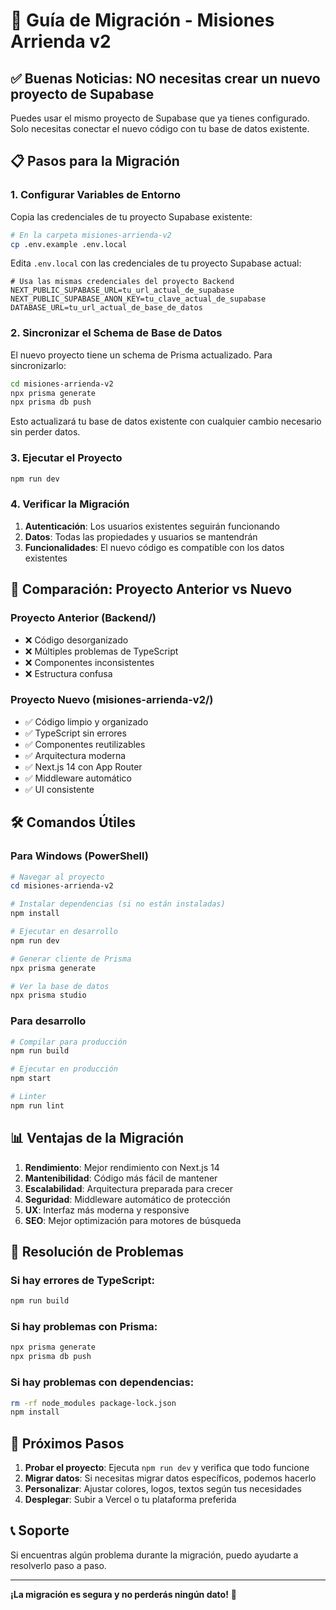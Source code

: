 # 🚀 Guía de Migración - Misiones Arrienda v2

## ✅ Buenas Noticias: NO necesitas crear un nuevo proyecto de Supabase

Puedes usar el mismo proyecto de Supabase que ya tienes configurado. Solo necesitas conectar el nuevo código con tu base de datos existente.

## 📋 Pasos para la Migración

### 1. Configurar Variables de Entorno

Copia las credenciales de tu proyecto Supabase existente:

```bash
# En la carpeta misiones-arrienda-v2
cp .env.example .env.local
```

Edita `.env.local` con las credenciales de tu proyecto Supabase actual:

```env
# Usa las mismas credenciales del proyecto Backend
NEXT_PUBLIC_SUPABASE_URL=tu_url_actual_de_supabase
NEXT_PUBLIC_SUPABASE_ANON_KEY=tu_clave_actual_de_supabase
DATABASE_URL=tu_url_actual_de_base_de_datos
```

### 2. Sincronizar el Schema de Base de Datos

El nuevo proyecto tiene un schema de Prisma actualizado. Para sincronizarlo:

```bash
cd misiones-arrienda-v2
npx prisma generate
npx prisma db push
```

Esto actualizará tu base de datos existente con cualquier cambio necesario sin perder datos.

### 3. Ejecutar el Proyecto

```bash
npm run dev
```

### 4. Verificar la Migración

1. **Autenticación**: Los usuarios existentes seguirán funcionando
2. **Datos**: Todas las propiedades y usuarios se mantendrán
3. **Funcionalidades**: El nuevo código es compatible con los datos existentes

## 🔄 Comparación: Proyecto Anterior vs Nuevo

### Proyecto Anterior (Backend/)
- ❌ Código desorganizado
- ❌ Múltiples problemas de TypeScript
- ❌ Componentes inconsistentes
- ❌ Estructura confusa

### Proyecto Nuevo (misiones-arrienda-v2/)
- ✅ Código limpio y organizado
- ✅ TypeScript sin errores
- ✅ Componentes reutilizables
- ✅ Arquitectura moderna
- ✅ Next.js 14 con App Router
- ✅ Middleware automático
- ✅ UI consistente

## 🛠️ Comandos Útiles

### Para Windows (PowerShell)
```powershell
# Navegar al proyecto
cd misiones-arrienda-v2

# Instalar dependencias (si no están instaladas)
npm install

# Ejecutar en desarrollo
npm run dev

# Generar cliente de Prisma
npx prisma generate

# Ver la base de datos
npx prisma studio
```

### Para desarrollo
```bash
# Compilar para producción
npm run build

# Ejecutar en producción
npm start

# Linter
npm run lint
```

## 📊 Ventajas de la Migración

1. **Rendimiento**: Mejor rendimiento con Next.js 14
2. **Mantenibilidad**: Código más fácil de mantener
3. **Escalabilidad**: Arquitectura preparada para crecer
4. **Seguridad**: Middleware automático de protección
5. **UX**: Interfaz más moderna y responsive
6. **SEO**: Mejor optimización para motores de búsqueda

## 🔧 Resolución de Problemas

### Si hay errores de TypeScript:
```bash
npm run build
```

### Si hay problemas con Prisma:
```bash
npx prisma generate
npx prisma db push
```

### Si hay problemas con dependencias:
```bash
rm -rf node_modules package-lock.json
npm install
```

## 🚀 Próximos Pasos

1. **Probar el proyecto**: Ejecuta `npm run dev` y verifica que todo funcione
2. **Migrar datos**: Si necesitas migrar datos específicos, podemos hacerlo
3. **Personalizar**: Ajustar colores, logos, textos según tus necesidades
4. **Desplegar**: Subir a Vercel o tu plataforma preferida

## 📞 Soporte

Si encuentras algún problema durante la migración, puedo ayudarte a resolverlo paso a paso.

---

**¡La migración es segura y no perderás ningún dato!** 🎉
